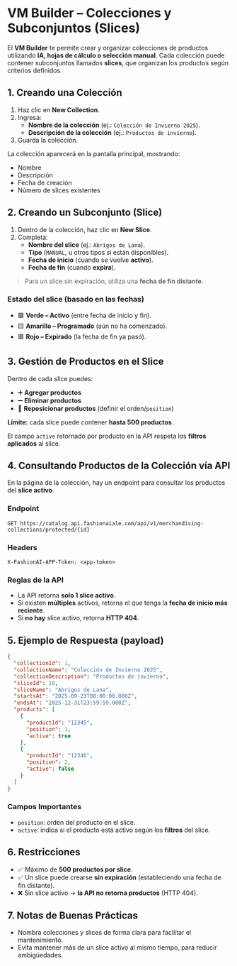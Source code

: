 # VM Builder – Colecciones y Subconjuntos (Slices)

El **VM Builder** te permite crear y organizar colecciones de productos utilizando **IA, hojas de cálculo o selección manual**.
Cada colección puede contener subconjuntos llamados **slices**, que organizan los productos según criterios definidos.

## 1. Creando una Colección

1. Haz clic en **New Collection**.
2. Ingresa:
   - **Nombre de la colección** (ej.: `Colección de Invierno 2025`).
   - **Descripción de la colección** (ej.: `Productos de invierno`).
3. Guarda la colección.

La colección aparecerá en la pantalla principal, mostrando:
- Nombre
- Descripción
- Fecha de creación
- Número de slices existentes

## 2. Creando un Subconjunto (Slice)

1. Dentro de la colección, haz clic en **New Slice**.
2. Completa:
   - **Nombre del slice** (ej.: `Abrigos de Lana`).
   - **Tipo** (`MANUAL`, u otros tipos si están disponibles).
   - **Fecha de inicio** (cuando se vuelve **activo**).
   - **Fecha de fin** (cuando **expira**).

> Para un slice sin expiración, utiliza una **fecha de fin distante**.

### Estado del slice (basado en las fechas)
- 🟩 **Verde – Activo** (entre fecha de inicio y fin).
- 🟨 **Amarillo – Programado** (aún no ha comenzado).
- 🟥 **Rojo – Expirado** (la fecha de fin ya pasó).

## 3. Gestión de Productos en el Slice

Dentro de cada slice puedes:
- ➕ **Agregar productos**
- ➖ **Eliminar productos**
- 🔀 **Reposicionar productos** (definir el orden/`position`)

**Límite:** cada slice puede contener **hasta 500 productos**.

El campo `active` retornado por producto en la API respeta los **filtros aplicados** al slice.

## 4. Consultando Productos de la Colección vía API

En la página de la colección, hay un endpoint para consultar los productos del **slice activo**.

### Endpoint
```http
GET https://catalog.api.fashionaiale.com/api/v1/merchandising-collections/protected/{id}
```

### Headers
```http
X-FashionAI-APP-Token: <app-token>
```

### Reglas de la API
- La API retorna **solo 1 slice activo**.
- Si existen **múltiples** activos, retorna el que tenga la **fecha de inicio más reciente**.
- Si **no hay** slice activo, retorna **HTTP 404**.

## 5. Ejemplo de Respuesta (payload)

```json
{
  "collectionId": 1,
  "collectionName": "Colección de Invierno 2025",
  "collectionDescription": "Productos de invierno",
  "sliceId": 10,
  "sliceName": "Abrigos de Lana",
  "startsAt": "2025-09-23T00:00:00.000Z",
  "endsAt": "2025-12-31T23:59:59.000Z",
  "products": [
    {
      "productId": "12345",
      "position": 1,
      "active": true
    },
    {
      "productId": "12346",
      "position": 2,
      "active": false
    }
  ]
}
```

### Campos Importantes
- `position`: orden del producto en el slice.
- `active`: indica si el producto está activo según los **filtros** del slice.

## 6. Restricciones

- ✅ Máximo de **500 productos por slice**.
- ✅ Un slice puede crearse **sin expiración** (estableciendo una fecha de fin distante).
- ❌ Sin slice activo → **la API no retorna productos** (HTTP 404).

## 7. Notas de Buenas Prácticas

- Nombra colecciones y slices de forma clara para facilitar el mantenimiento.
- Evita mantener más de un slice activo al mismo tiempo, para reducir ambigüedades.